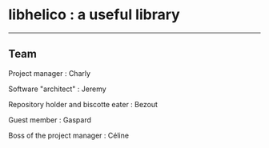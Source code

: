 # libhelico : a useful library

-------------
Team
-------------

Project manager : Charly

Software "architect" : Jeremy

Repository holder and biscotte eater : Bezout

Guest member : Gaspard

Boss of the project manager : Céline
